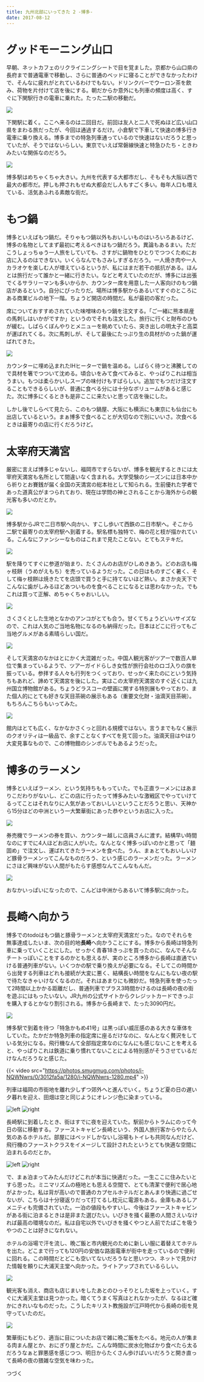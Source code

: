 ```yaml
---
title: 九州北部にいってきた 2 -博多-
date: 2017-08-12
---
```


# グッドモーニング山口
早朝、ネットカフェのリクライニングシートで目を覚ました。京都から山口県の長府まで普通電車で移動し、さらに普通のベッドに寝ることができなかったわけで、そんなに疲れがとれているわけでもない。ドリンクバーでウーロン茶を飲み、荷物を片付けて店を後にする。朝だからか意外にも列車の頻度は高く、すぐに下関駅行きの電車に乗れた。たった二駅の移動だ。

![](https://photos.xar.sh/36566039605_b8f1309045_h.jpg)

下関駅に着く。ここへ来るのは二回目だ。前回は友人と二人で死ぬほど広い山口県をまわる旅だったが、今回は通過するだけ。小倉駅で下車して快速の博多行き電車に乗り換える。博多までの特急列車通っているので快速はないだろうと思っていたが、そうではないらしい。東京でいえば常磐線快速と特急ひたち・ときわみたいな関係なのだろう。

![](https://photos.xar.sh/36169326310_47c839257b_h.jpg)

博多駅はめちゃくちゃ大きい。九州を代表する大都市だし、そもそも大阪以西で最大の都市だ。押しも押されもせぬ大都会だし人もすごく多い。毎年人口も増えている、活気あふれる素敵な街だ。


# もつ鍋
博多といえばもつ鍋だ。そりゃもつ鍋以外もおいしいものはいろいろあるけど、博多の名物としてまず最初に考えるべきはもつ鍋だろう。異論もあるまい。ただこうしょっちゅう一人旅をしていても、さすがに鍋物をひとりでつつくためにお店に入るのはできない。いくらなんでもさみしすぎるだろう。一人焼き肉や一人カラオケを楽しむ人が増えているというが、私にはまだ若干の抵抗がある。ほんとは旅行だって誰かと一緒に行きたい。などと考えていたのだが、博多には出張でくるサラリーマンも多いからか、カウンター席を用意した一人客向けのもつ鍋店があるという。自分にぴったりだ。場所は博多駅からあるいてすぐのところにある商業ビルの地下一階。ちょうど開店の時間だ。私が最初の客だった。

席についておすすめされていた味噌味のもつ鍋を注文する。「ご一緒に熊本県産の馬刺しはいかがですか」というのでそれも注文した。旅行に行くと財布のひもが緩む。しばらくぼんやりとメニューを眺めていたら、突き出しの明太子と高菜が運ばれてくる。次に馬刺しが、そして最後にたっぷり生の具材がのった鍋が運ばれてきた。

![](https://photos.xar.sh/36169327170_b30d5fa3c6_h.jpg)

カウンターに埋め込まれたIHヒーターで鍋を温める。しばらく待つと沸騰してので具材を箸でつついて沈める。頃合いをみて食べてみると、やっぱりこれは相当うまい。もつは柔らかいしスープの味付けもすばらしい。追加でもつだけ注文することもできるらしいが、普通に食べる分には十分なボリュームがあると感じた。次に博多にくるときも是非ここに来たいと思って店を後にした。

しかし後でしらべて見たら、このもつ鍋屋、大阪にも横浜にも東京にも仙台にも出店しているという。まぁ博多で食べることが大切なので別にいいさ。次食べるときは最寄りの店に行くだろうけど。


# 太宰府天満宮

厳密に言えば博多じゃないし、福岡市ですらないが、博多を観光するときには太宰府天満宮も名所として間違いなく含まれる。大学受験のシーズンには日本中から祈りとお賽銭が届く全国の天満宮の総本社として知られる。生前優れた学者であった道真公がまつられており、現在は学問の神とされることから海外からの観光客も多いのだとか。

![](https://photos.xar.sh/36566048385_1871bc586c_h.jpg)

博多駅からJRで二日市駅へ向かい、すこし歩いて西鉄の二日市駅へ。そこから二駅で最寄りの太宰府駅へ到着する。駅名標も独特で、梅の花と枝が描かれている。こんなにファンシーなものはこれまで見たことない。とてもステキだ。

![](https://photos.xar.sh/36169333180_783f5ac4a2_h.jpg)

駅を降りてすぐに参道が始まり、たくさんのお店がひしめきあう。どのお店も梅ヶ枝餅（うめがえもち）を売っているようだった。この日はものすごく暑く、そして梅ヶ枝餅は焼きたてを店頭で買うと手に持てないほど熱い。まさか炎天下でこんなに歯がしみるほどあついものを食べることになるとは思わなかった。でもこれは買って正解、めちゃくちゃおいしい。

![](https://photos.xar.sh/35731105444_119ecf50f8_h.jpg)

さくさくとした生地となかのアンコがとても合う。甘くてちょうどいいサイズなので、これは人気のご当地名物になるのも納得だった。日本はどこに行ってもご当地グルメがある素晴らしい国だ。

![](https://photos.xar.sh/36169339610_e1044e48a1_h.jpg)

そして天満宮のなかはとにかく大混雑だった。中国人観光客がツアーで数百人単位で集まっているようで、ツアーガイドらしき女性が旅行会社のロゴ入りの旗を振っている。参拝する人々も行列をつくっており、せっかく来たのにという気持ちもあれど、諦めて天満宮を後にした。実はこの太宰府天満宮のすぐ近くには九州国立博物館がある。ちょうどラスコーの壁画に関する特別展もやっており、また個人的にとても好きな天目茶碗の展示もある（重要文化財・油滴天目茶碗）。もちろんこちらもいってみた。

![](https://photos.xar.sh/35731102594_20f08f016f_h.jpg)

館内はとても広く、なかなかさくっと回れる規模ではない。言うまでもなく展示のクオリティは一級品で、余すことなくすべてを見て回った。油滴天目はやはり大変見事なもので、この博物館のシンボルでもあるようだった。

# 博多のラーメン

博多といえばラーメン、という気持ちももっていた。でも正直ラーメンにはあまりこだわりがないし、どこの店に行ったって博多みたいな激戦区でやっていけてるってことはそれなりに人気があっておいしいということだろうと思い、天神から15分ほどの中洲という一大繁華街にあった恭やというお店に入った。

![](https://photos.xar.sh/36566075955_36989e8c46_h.jpg)

券売機でラーメンの券を買い、カウンター越しに店員さんに渡す。結構早い時間なのにすでに4人ほどお店に人がいた。なんとなく博多っぽいのかと思って「麺固め」で注文し、運ばれてきたラーメンを食べた。うん、まぁとてもおいしいけど豚骨ラーメンってこんなものだろう、という感じのラーメンだった。ラーメンにさほど興味がない人間がもたらす感想なんてこんなもんだ。

![](https://photos.xar.sh/36566075495_388ccda497_h.jpg)

おなかいっぱいになったので、こんどは中洲からあるいて博多駅に向かった。


# 長崎へ向かう

博多でのtodoはもつ鍋と豚骨ラーメンと太宰府天満宮だった。なのでそれらを無事達成したいま、次の目的地**長崎**へ向かうことにする。博多から長崎は特急列車に乗っていくことにした。せっかく青春18きっぷを買ったのに、なんでそんなチートっぽいことをするのかとも思えるが、実のところ博多から長崎は直通でいける普通列車がない。いくつかの駅で乗り換えが必要になる。そしてこの時間から出発する列車はどれも接続が大変に悪く、結構長い時間をなんにもない夜の駅で待たなきゃいけなくなるのだ。それはあまりにも微妙だ。特急列車を使ったって2時間以上かかる距離だし、普通列車でプラス3時間かけるのは長崎の夜の街を遊ぶにはもったいない。JR九州の公式サイトからクレジットカードできっぷを購入するとかなり割引される。博多から長崎まで、たった3090円だ。

![](https://photos.xar.sh/36169365240_336217db95_h.jpg)

博多駅で到着を待つ「特急かもめ41号」は黒っぽい威圧感のある大きな車体をしていた。たかだか特急列車の指定席に座るだけなのに、なんとなく贅沢をしている気分になる。飛行機なんて全部指定席なのになんにも感じないことを考えると、やっぱりこれは鉄道に乗り慣れてないことによる特別感がそうさせているだけなんだろうなと感じた。

{{< video src="https://photos.smugmug.com/photos/i-NQWNwrs/0/3012fa5a/1280/i-NQWNwrs-1280.mp4" >}}

列車は福岡の市街地を離れ少しずつ郊外へと進んでいく。ちょうど夏の日の遅い夕暮れを迎え、田畑は空と同じようにオレンジ色に染まっている。

![left](https://photos.xar.sh/36427869341_1924693c6f_h.jpg)
![right](https://photos.xar.sh/36427870111_540c10047e_h.jpg)

長崎駅に到着したとき、街はすでに夜を迎えていた。駅前からトラムにのって今日の宿に移動する。ファーストキャビン長崎という、外国人旅行客からやたら人気のあるホテルだ。部屋にはベッドしかないし浴場もトイレも共同なんだけど、飛行機のファーストクラスをイメージして設計されたというとても快適な空間に泊まれるのだとか。

![left](https://photos.xar.sh/36427871851_e4473b2135_b.jpg)
![right](https://photos.xar.sh/36427872511_5c5f526b4d_b.jpg)

で、まぁ泊まってみたんだけどこれが本当に快適だった。一生ここに住みたいとすら思った。ミニマリズムの極地とも思える空間で、とても清潔で便利で居心地がよかった。私は背が高いので普通のカプセルホテルだとあんまり快適に過ごせないが、こちらは十分寝返りだって打てるし枕元に電源もある。金庫もあるしアメニティも完備されていた。一泊の値段もやすいし、今後はファーストキャビンがある街に泊まるときは是非また選びたい。いびきを掻く最悪の人間さえいなければ最高の環境なのだ。私は自宅以外でいびきを掻くやつと人前でたばこを吸うやつのことは好きになれない。

ホテルの浴場で汗を流し、晩ご飯と市内観光のために新しい服に着替えてホテルを出た。どこまで行っても120円の安価な路面電車が街中を走っているので便利に回れる。この時間だとどこも空いてないだろうなと思いつつ、ネットで見かけた情報を頼りに大浦天主堂へ向かった。ライトアップされているらしい。

![](https://photos.xar.sh/36427870531_da58dbbec6_h.jpg)

観光客も消え、商店も店じまいをしたあとのひっそりとした坂を上っていく。すぐに大浦天主堂は見つかった。暗くてうまく写真はとれなかったが、なるほど確かにきれいなものだった。こうしたキリスト教施設が江戸時代から長崎の街を見守っていたのだ。

![](https://photos.xar.sh/36519669926_9129a72117_h.jpg)

繁華街にもどり、適当に目についたお店で雑に晩ご飯をたべる。地元の人が集まる肉まん屋とか、おにぎり屋とかだ。こんな時間に炭水化物ばかり食べたら太るだろうなぁと罪悪感を感じつつ、明日からたくさん歩けばいいだろうと開き直って長崎の夜の猥雑な空気を味わった。


つづく
